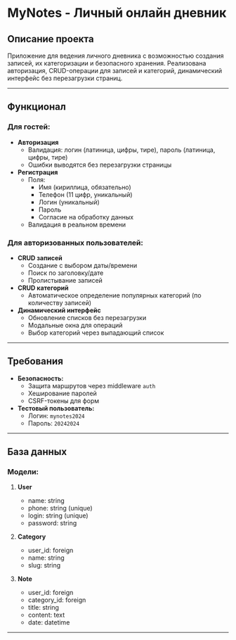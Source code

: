 # MyNotes - Личный онлайн дневник

## Описание проекта
Приложение для ведения личного дневника с возможностью создания записей, их категоризации и безопасного хранения. Реализована авторизация, CRUD-операции для записей и категорий, динамический интерфейс без перезагрузки страниц.

---

## Функционал

### Для гостей:
- **Авторизация** 
  - Валидация: логин (латиница, цифры, тире), пароль (латиница, цифры, тире)
  - Ошибки выводятся без перезагрузки страницы
- **Регистрация**
  - Поля: 
    - Имя (кириллица, обязательно)
    - Телефон (11 цифр, уникальный)
    - Логин (уникальный)
    - Пароль
    - Согласие на обработку данных
  - Валидация в реальном времени

### Для авторизованных пользователей:
- **CRUD записей** 
  - Создание с выбором даты/времени
  - Поиск по заголовку/дате
  - Пролистывание записей
- **CRUD категорий**
  - Автоматическое определение популярных категорий (по количеству записей)
- **Динамический интерфейс**
  - Обновление списков без перезагрузки
  - Модальные окна для операций
  - Выбор категорий через выпадающий список

---

## Требования
- **Безопасность:**
  - Защита маршрутов через middleware `auth`
  - Хеширование паролей
  - CSRF-токены для форм
- **Тестовый пользователь:**
  - Логин: `mynotes2024`
  - Пароль: `20242024`

---

## База данных

### Модели:
1. **User**
   - name: string
   - phone: string (unique)
   - login: string (unique)
   - password: string

2. **Category**
   - user_id: foreign
   - name: string
   - slug: string

3. **Note**
   - user_id: foreign
   - category_id: foreign
   - title: string
   - content: text
   - date: datetime

---
